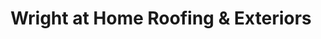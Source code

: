 ---
title: "Wright at Home Roofing & Exteriors"
url: /blaine/wright-at-home-roofing-und-exteriors/
shop: Supermarkt
---